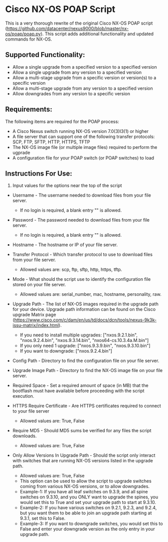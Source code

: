 # Cisco NX-OS POAP Script
This is a very thorough rewrite of the original Cisco NX-OS POAP script (https://github.com/datacenter/nexus9000/blob/master/nx-os/poap/poap.py).
This script adds additional functionality and updated commands for NX-OS.

## Supported Functionality:
- Allow a single upgrade from a specified version to a specified version
- Allow a single upgrade from any version to a specified version
- Allow a multi-stage upgrade from a specific version or version(s) to a specific version
- Allow a multi-stage upgrade from any version to a specified version
- Allow downgrades from any version to a specific version

## Requirements:
The following items are required for the POAP process:
- A Cisco Nexus switch running NX-OS version 7.0(3)I3(1) or higher
- A file server that can support one of the following transfer protocols: SCP, FTP, SFTP, HTTP, HTTPS, TFTP
- The NX-OS image file (or multiple image files) required to perform the ugprade
- A configuration file for your POAP switch (or POAP switches) to load

## Instructions For Use:
1. Input values for the options near the top of the script

* Username - The username needed to download files from your file server.
    * If no login is required, a blank entry "" is allowed.

* Password - The password needed to download files from your file server.
    * If no login is required, a blank entry "" is allowed.

* Hostname - The hostname or IP of your file server.

* Transfer Protocol - Which transfer protocol to use to download files from your file server.
    * Allowed values are: scp, ftp, sftp, http, https, tftp.

* Mode - What should the script use to identify the configuration file stored on your file server.
    * Allowed values are: serial_number, mac, hostname, personality, raw.

* Upgrade Path - The list of NX-OS images required in the upgrade path for your device. Upgrade path information can be found on the Cisco upgrade Matrix page (https://www.cisco.com/c/dam/en/us/td/docs/dcn/tools/nexus-9k3k-issu-matrix/index.html).
    * If you need to install multiple upgrades: ["nxos.9.2.1.bin", "nxos.9.2.4.bin", "nxos.9.3.14.bin", "nxos64-cs.10.3.4a.M.bin"]
    * If you only need 1 upgrade: ["nxos.9.3.9.bin", "nxos.9.3.10.bin"]
    * If you want to downgrade: ["nxos.9.2.4.bin"]

* Config Path - Directory to find the configuration file on your file server.

* Upgrade Image Path - Directory to find the NX-OS image file on your file server.

* Required Space - Set a required amount of space (in MB) that the bootflash must have available before proceeding with the script execution.

* HTTPS Require Certificate - Are HTTPS certificates required to connect to your file server
    * Allowed values are: True, False

* Require MD5 - Should MD5 sums be verified for any files the script downloads.
    * Allowed values are: True, False

* Only Allow Versions In Upgrade Path - Should the script only interact with switches that are running NX-OS versions listed in the upgrade path.
    * Allowed values are: True, False
    * This option can be used to allow the script to upgrade switches coming from various NX-OS versions, or to allow downgrades.
    * Example-1: If you have all leaf switches on 9.3.9, and all spine switches on 9.3.10, and you ONLY want to upgrade the spines, you would set this to True and set your upgrade path to start at 9.3.10.
    * Example-2: If you have various switches on 9.2.1, 9.2.3, and 9.2.4, but you want them to be able to join an upgrade path starting at 9.3.1, set this to False.
    * Example-3: If you want to downgrade switches, you would set this to False and enter your downgrade version as the only entry in your upgrade path.